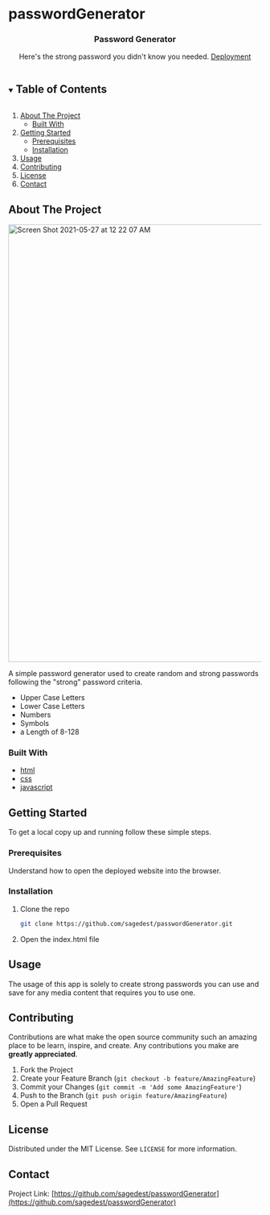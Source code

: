 # passwordGenerator



  <h3 align="center">Password Generator</h3>

  <p align="center">
    Here's the strong password you didn't know you needed.
    <a href="#https://sagedest.github.io/passwordGenerator/">Deployment</a>
</p>

<!-- TABLE OF CONTENTS -->
<details open="open">
  <summary><h2 style="display: inline-block">Table of Contents</h2></summary>
  <ol>
    <li>
      <a href="#about-the-project">About The Project</a>
      <ul>
        <li><a href="#built-with">Built With</a></li>
      </ul>
    </li>
    <li>
      <a href="#getting-started">Getting Started</a>
      <ul>
        <li><a href="#prerequisites">Prerequisites</a></li>
        <li><a href="#installation">Installation</a></li>
      </ul>
    </li>
    <li><a href="#usage">Usage</a></li>
    <li><a href="#contributing">Contributing</a></li>
    <li><a href="#license">License</a></li>
    <li><a href="#contact">Contact</a></li>
  </ol>
</details>



<!-- ABOUT THE PROJECT -->
## About The Project
<img width="869" alt="Screen Shot 2021-05-27 at 12 22 07 AM" src="https://user-images.githubusercontent.com/74513438/119782967-a13b2a80-be81-11eb-9657-ee2335059e0b.png">

A simple password generator used to create random and strong passwords following the "strong" password criteria.
* Upper Case Letters
* Lower Case Letters
* Numbers
* Symbols
* a Length of 8-128



### Built With

* [html](html)
* [css](css)
* [javascript](javascript)



<!-- GETTING STARTED -->
## Getting Started

To get a local copy up and running follow these simple steps.

### Prerequisites
Understand how to open the deployed website into the browser.

### Installation

1. Clone the repo
   ```sh
   git clone https://github.com/sagedest/passwordGenerator.git
   ```
2. Open the index.html file



<!-- USAGE EXAMPLES -->
## Usage

The usage of this app is solely to create strong passwords you can use and save for any media content that requires you to use one.



<!-- CONTRIBUTING -->
## Contributing

Contributions are what make the open source community such an amazing place to be learn, inspire, and create. Any contributions you make are **greatly appreciated**.

1. Fork the Project
2. Create your Feature Branch (`git checkout -b feature/AmazingFeature`)
3. Commit your Changes (`git commit -m 'Add some AmazingFeature'`)
4. Push to the Branch (`git push origin feature/AmazingFeature`)
5. Open a Pull Request



<!-- LICENSE -->
## License

Distributed under the MIT License. See `LICENSE` for more information.



<!-- CONTACT -->
## Contact

Project Link: [https://github.com/sagedest/passwordGenerator](https://github.com/sagedest/passwordGenerator)






